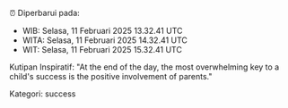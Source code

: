 ⏰ Diperbarui pada:
- WIB: Selasa, 11 Februari 2025 13.32.41 UTC
- WITA: Selasa, 11 Februari 2025 14.32.41 UTC
- WIT: Selasa, 11 Februari 2025 15.32.41 UTC

Kutipan Inspiratif:
"At the end of the day, the most overwhelming key to a child's success is the positive involvement of parents."


Kategori: success


